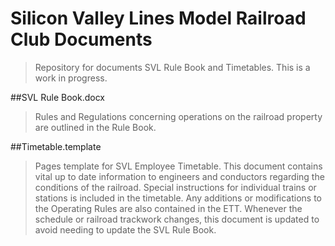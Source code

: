 # Silicon Valley Lines Model Railroad Club Documents
>Repository for documents SVL Rule Book and Timetables. This is a work in progress.

##SVL Rule Book.docx
>Rules and Regulations concerning operations on the railroad property are outlined in the Rule Book.

##Timetable.template
>Pages template for SVL Employee Timetable.
>This document contains vital up to date information to engineers and conductors regarding the conditions of the railroad. Special instructions for individual trains or stations is included in the timetable. Any additions or modifications to the Operating Rules are also contained in the ETT. Whenever the schedule or railroad trackwork changes, this document is updated to avoid needing to update the SVL Rule Book.
